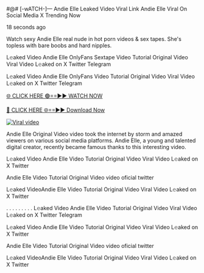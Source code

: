 #@# [-wATCH-]— Andie Elle Leaked Video Viral Link Andie Elle Viral On Social Media X Trending Now

18 seconds ago

Watch sexy Andie Elle real nude in hot porn videos & sex tapes. She's topless with bare boobs and hard nipples.

L𝚎aked Video Andie Elle OnlyFans Sextape Video Tutorial Original Video Viral Video L𝚎aked on X Twitter Telegram

L𝚎aked Video Andie Elle OnlyFans Video Tutorial Original Video Viral Video L𝚎aked on X Twitter Telegram

[🌐 CLICK HERE 🟢==►► WATCH NOW](https://azvirallink.blogspot.com/2025/01/viral-video-new-year-2025.html)

[🔴 CLICK HERE 🌐==►► Download Now](https://azvirallink.blogspot.com/2025/01/viral-video-new-year-2025.html)

[![Viral video](https://i.imgur.com/6ooyjBv.gif)](https://azvirallink.blogspot.com/2025/01/viral-video-new-year-2025.html)

Andie Elle Original Video video took the internet by storm and amazed viewers on various social media platforms. Andie Elle, a young and talented digital creator, recently became famous thanks to this interesting video.

L𝚎aked Video Andie Elle Video Tutorial Original Video Viral Video L𝚎aked on X Twitter

Andie Elle Video Tutorial Original Video video oficial twitter

L𝚎aked VideoAndie Elle Video Tutorial Original Video Viral Video L𝚎aked on X Twitter

. . . . . . . . . L𝚎aked Video Andie Elle Video Tutorial Original Video Viral Video L𝚎aked on X Twitter Telegram

L𝚎aked Video Andie Elle Video Tutorial Original Video Viral Video L𝚎aked on X Twitter

Andie Elle Video Tutorial Original Video video oficial twitter

L𝚎aked VideoAndie Elle Video Tutorial Original Video Viral Video L𝚎aked on X Twitter